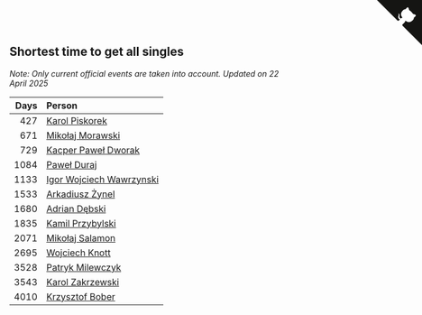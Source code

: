 ## Shortest time to get all singles

*Note: Only current official events are taken into account.*
*Updated on 22 April 2025*

| Days | Person |
| ---: | :--- |
| 427 | [Karol Piskorek](https://www.worldcubeassociation.org/persons/2021PISK01) |
| 671 | [Mikołaj Morawski](https://www.worldcubeassociation.org/persons/2021MORA01) |
| 729 | [Kacper Paweł Dworak](https://www.worldcubeassociation.org/persons/2020DWOR01) |
| 1084 | [Paweł Duraj](https://www.worldcubeassociation.org/persons/2016DURA09) |
| 1133 | [Igor Wojciech Wawrzynski](https://www.worldcubeassociation.org/persons/2019WAWR01) |
| 1533 | [Arkadiusz Żynel](https://www.worldcubeassociation.org/persons/2018ZYNE01) |
| 1680 | [Adrian Dębski](https://www.worldcubeassociation.org/persons/2017DEBS01) |
| 1835 | [Kamil Przybylski](https://www.worldcubeassociation.org/persons/2016PRZY01) |
| 2071 | [Mikołaj Salamon](https://www.worldcubeassociation.org/persons/2016SALA18) |
| 2695 | [Wojciech Knott](https://www.worldcubeassociation.org/persons/2011KNOT01) |
| 3528 | [Patryk Milewczyk](https://www.worldcubeassociation.org/persons/2014MILE01) |
| 3543 | [Karol Zakrzewski](https://www.worldcubeassociation.org/persons/2014ZAKR01) |
| 4010 | [Krzysztof Bober](https://www.worldcubeassociation.org/persons/2013BOBE01) |


<a href="https://github.com/noeruchangd/wca_statistics_vn" class="github-corner" aria-label="View source on Github"><svg width="80" height="80" viewBox="0 0 250 250" style="fill:#151513; color:#fff; position: absolute; top: 0; border: 0; right: 0;" aria-hidden="true"><path d="M0,0 L115,115 L130,115 L142,142 L250,250 L250,0 Z"></path><path d="M128.3,109.0 C113.8,99.7 119.0,89.6 119.0,89.6 C122.0,82.7 120.5,78.6 120.5,78.6 C119.2,72.0 123.4,76.3 123.4,76.3 C127.3,80.9 125.5,87.3 125.5,87.3 C122.9,97.6 130.6,101.9 134.4,103.2" fill="currentColor" style="transform-origin: 130px 106px;" class="octo-arm"></path><path d="M115.0,115.0 C114.9,115.1 118.7,116.5 119.8,115.4 L133.7,101.6 C136.9,99.2 139.9,98.4 142.2,98.6 C133.8,88.0 127.5,74.4 143.8,58.0 C148.5,53.4 154.0,51.2 159.7,51.0 C160.3,49.4 163.2,43.6 171.4,40.1 C171.4,40.1 176.1,42.5 178.8,56.2 C183.1,58.6 187.2,61.8 190.9,65.4 C194.5,69.0 197.7,73.2 200.1,77.6 C213.8,80.2 216.3,84.9 216.3,84.9 C212.7,93.1 206.9,96.0 205.4,96.6 C205.1,102.4 203.0,107.8 198.3,112.5 C181.9,128.9 168.3,122.5 157.7,114.1 C157.9,116.9 156.7,120.9 152.7,124.9 L141.0,136.5 C139.8,137.7 141.6,141.9 141.8,141.8 Z" fill="currentColor" class="octo-body"></path></svg></a><style>.github-corner:hover .octo-arm{animation:octocat-wave 560ms ease-in-out}@keyframes octocat-wave{0%,100%{transform:rotate(0)}20%,60%{transform:rotate(-25deg)}40%,80%{transform:rotate(10deg)}}@media (max-width:500px){.github-corner:hover .octo-arm{animation:none}.github-corner .octo-arm{animation:octocat-wave 560ms ease-in-out}}</style>
